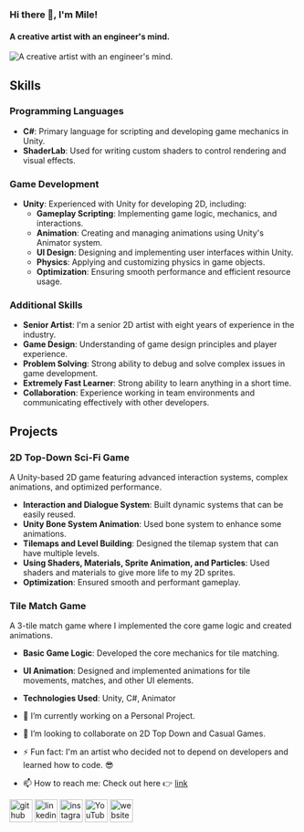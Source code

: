 ### Hi there 👋, I'm Mile!  
#### A creative artist with an engineer's mind.
![A creative artist with an engineer's mind.](https://media.licdn.com/dms/image/C4D16AQE8SDVmEAagww/profile-displaybackgroundimage-shrink_350_1400/0/1602060690909?e=1723680000&v=beta&t=1-sa1FVIgrnRo-jx3V4w4JKiZRUlqQphE1x_rHsolVU)

## Skills

### Programming Languages
- **C#**: Primary language for scripting and developing game mechanics in Unity.
- **ShaderLab**: Used for writing custom shaders to control rendering and visual effects.

### Game Development
- **Unity**: Experienced with Unity for developing 2D, including:
  - **Gameplay Scripting**: Implementing game logic, mechanics, and interactions.
  - **Animation**: Creating and managing animations using Unity's Animator system.
  - **UI Design**: Designing and implementing user interfaces within Unity.
  - **Physics**: Applying and customizing physics in game objects.
  - **Optimization**: Ensuring smooth performance and efficient resource usage.

### Additional Skills
- **Senior Artist**: I'm a senior 2D artist with eight years of experience in the industry.
- **Game Design**: Understanding of game design principles and player experience.
- **Problem Solving**: Strong ability to debug and solve complex issues in game development.
- **Extremely Fast Learner**: Strong ability to learn anything in a short time.
- **Collaboration**: Experience working in team environments and communicating effectively with other developers.

## Projects

### 2D Top-Down Sci-Fi Game
A Unity-based 2D game featuring advanced interaction systems, complex animations, and optimized performance.

- **Interaction and Dialogue System**: Built dynamic systems that can be easily reused.
- **Unity Bone System Animation**: Used bone system to enhance some animations.
- **Tilemaps and Level Building**: Designed the tilemap system that can have multiple levels.
- **Using Shaders, Materials, Sprite Animation, and Particles**: Used shaders and materials to give more life to my 2D sprites.
- **Optimization**: Ensured smooth and performant gameplay.

### Tile Match Game
A 3-tile match game where I implemented the core game logic and created animations.

- **Basic Game Logic**: Developed the core mechanics for tile matching.
- **UI Animation**: Designed and implemented animations for tile movements, matches, and other UI elements.
- **Technologies Used**: Unity, C#, Animator

- 🔭 I’m currently working on a Personal Project.
- 👯 I’m looking to collaborate on 2D Top Down and Casual Games. 
- ⚡ Fun fact: I'm an artist who decided not to depend on developers and learned how to code. 😎 
- 📫 How to reach me: Check out here 👉 [link](http://milemicic.com) 


[<img src='https://cdn.jsdelivr.net/npm/simple-icons@3.0.1/icons/github.svg' alt='github' height='40'>](https://github.com/milemicic)  [<img src='https://cdn.jsdelivr.net/npm/simple-icons@3.0.1/icons/linkedin.svg' alt='linkedin' height='40'>](https://www.linkedin.com/in/milemicic/)  [<img src='https://cdn.jsdelivr.net/npm/simple-icons@3.0.1/icons/instagram.svg' alt='instagram' height='40'>](https://www.instagram.com/milemicic_/)  [<img src='https://cdn.jsdelivr.net/npm/simple-icons@3.0.1/icons/youtube.svg' alt='YouTube' height='40'>](https://www.youtube.com/channel/milemicic)  [<img src='https://cdn.jsdelivr.net/npm/simple-icons@3.0.1/icons/icloud.svg' alt='website' height='40'>](milemicic.com)  

